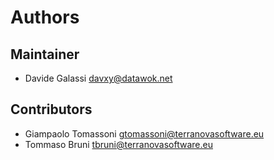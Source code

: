 Authors
=======

Maintainer
----------

* Davide Galassi <davxy@datawok.net>

Contributors
------------

* Giampaolo Tomassoni <gtomassoni@terranovasoftware.eu>
* Tommaso Bruni <tbruni@terranovasoftware.eu>
